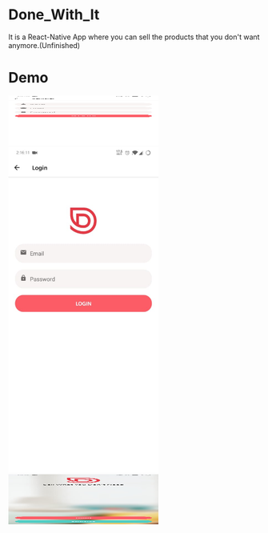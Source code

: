 # Done_With_It
It is a React-Native App where you can sell the products that you don't want anymore.(Unfinished)


# Demo


<p float="left">
  <img src="/demo/1.jpeg" width="300" height="100" />
  <img src="/demo/2.jpeg" width="300" /> 
  <img src="/demo/3.jpeg" width="300" height="100"/>
</p>
